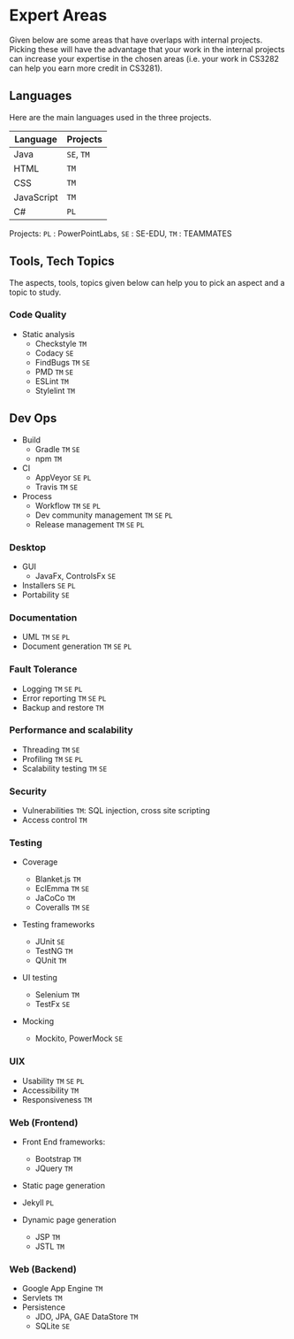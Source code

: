 # Expert Areas

Given below are some areas that have overlaps with internal projects.
Picking these will have the advantage that your work in the internal projects can increase your expertise in the 
chosen areas (i.e. your work in CS3282 can help you earn more credit in CS3281).

## Languages

Here are the main languages used in the three projects. 

Language   | Projects
-----------|-----
Java       | `SE`, `TM`
HTML       | `TM`
CSS        | `TM`
JavaScript | `TM`
C#         | `PL`

Projects: `PL` : PowerPointLabs, `SE` : SE-EDU, `TM` : TEAMMATES

## Tools, Tech Topics

The aspects, tools, topics given below can help you to pick an aspect and a topic to study.

### Code Quality
* Static analysis 
  * Checkstyle `TM`
  * Codacy `SE`
  * FindBugs `TM` `SE` 
  * PMD `TM` `SE`
  * ESLint `TM`
  * Stylelint `TM`

## Dev Ops
* Build 
  * Gradle `TM` `SE`
  * npm `TM`
* CI
  * AppVeyor `SE` `PL`
  * Travis `TM` `SE`
* Process 
  * Workflow `TM` `SE` `PL`
  * Dev community management `TM` `SE` `PL`
  * Release management `TM` `SE` `PL`


### Desktop

* GUI
  * JavaFx, ControlsFx `SE`
* Installers `SE` `PL`
* Portability `SE`

### Documentation

* UML `TM` `SE` `PL`
* Document generation `TM` `SE` `PL`

### Fault Tolerance

* Logging `TM` `SE` `PL`
* Error reporting `TM` `SE` `PL`
* Backup and restore `TM`

### Performance and scalability

* Threading `TM` `SE`
* Profiling `TM` `SE` `PL`
* Scalability testing `TM` `SE`

### Security

* Vulnerabilities `TM`: SQL injection, cross site scripting
* Access control `TM`

### Testing

* Coverage 
  * Blanket.js `TM`
  * EclEmma `TM` `SE`
  * JaCoCo `TM`
  * Coveralls `TM` `SE`

* Testing frameworks
  * JUnit `SE`
  * TestNG `TM`
  * QUnit `TM`

* UI testing
  * Selenium `TM`
  * TestFx `SE`
  
* Mocking
  * Mockito, PowerMock `SE`

### UIX

* Usability `TM` `SE` `PL`
* Accessibility `TM`
* Responsiveness `TM`

### Web (Frontend)

* Front End frameworks: 
  * Bootstrap `TM`
  * JQuery `TM`

* Static page generation
 * Jekyll `PL`

* Dynamic page generation
  * JSP `TM`
  * JSTL `TM`

### Web (Backend)

* Google App Engine `TM`
* Servlets `TM`
* Persistence
  * JDO, JPA, GAE DataStore `TM`
  * SQLite `SE`
